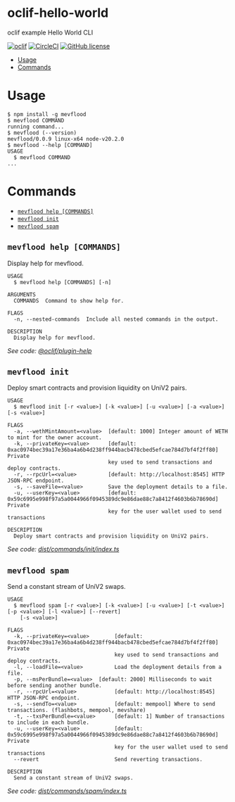 oclif-hello-world
=================

oclif example Hello World CLI

[![oclif](https://img.shields.io/badge/cli-oclif-brightgreen.svg)](https://oclif.io)
[![CircleCI](https://circleci.com/gh/oclif/hello-world/tree/main.svg?style=shield)](https://circleci.com/gh/oclif/hello-world/tree/main)
[![GitHub license](https://img.shields.io/github/license/oclif/hello-world)](https://github.com/oclif/hello-world/blob/main/LICENSE)

<!-- toc -->
* [Usage](#usage)
* [Commands](#commands)
<!-- tocstop -->
# Usage
<!-- usage -->
```sh-session
$ npm install -g mevflood
$ mevflood COMMAND
running command...
$ mevflood (--version)
mevflood/0.0.9 linux-x64 node-v20.2.0
$ mevflood --help [COMMAND]
USAGE
  $ mevflood COMMAND
...
```
<!-- usagestop -->
# Commands
<!-- commands -->
* [`mevflood help [COMMANDS]`](#mevflood-help-commands)
* [`mevflood init`](#mevflood-init)
* [`mevflood spam`](#mevflood-spam)

## `mevflood help [COMMANDS]`

Display help for mevflood.

```
USAGE
  $ mevflood help [COMMANDS] [-n]

ARGUMENTS
  COMMANDS  Command to show help for.

FLAGS
  -n, --nested-commands  Include all nested commands in the output.

DESCRIPTION
  Display help for mevflood.
```

_See code: [@oclif/plugin-help](https://github.com/oclif/plugin-help/blob/v5.2.9/src/commands/help.ts)_

## `mevflood init`

Deploy smart contracts and provision liquidity on UniV2 pairs.

```
USAGE
  $ mevflood init [-r <value>] [-k <value>] [-u <value>] [-a <value>] [-s <value>]

FLAGS
  -a, --wethMintAmount=<value>  [default: 1000] Integer amount of WETH to mint for the owner account.
  -k, --privateKey=<value>      [default: 0xac0974bec39a17e36ba4a6b4d238ff944bacb478cbed5efcae784d7bf4f2ff80] Private
                                key used to send transactions and deploy contracts.
  -r, --rpcUrl=<value>          [default: http://localhost:8545] HTTP JSON-RPC endpoint.
  -s, --saveFile=<value>        Save the deployment details to a file.
  -u, --userKey=<value>         [default: 0x59c6995e998f97a5a0044966f0945389dc9e86dae88c7a8412f4603b6b78690d] Private
                                key for the user wallet used to send transactions

DESCRIPTION
  Deploy smart contracts and provision liquidity on UniV2 pairs.
```

_See code: [dist/commands/init/index.ts](https://github.com/flashbots/mev-flood/blob/v0.0.9/dist/commands/init/index.ts)_

## `mevflood spam`

Send a constant stream of UniV2 swaps.

```
USAGE
  $ mevflood spam [-r <value>] [-k <value>] [-u <value>] [-t <value>] [-p <value>] [-l <value>] [--revert]
    [-s <value>]

FLAGS
  -k, --privateKey=<value>        [default: 0xac0974bec39a17e36ba4a6b4d238ff944bacb478cbed5efcae784d7bf4f2ff80] Private
                                  key used to send transactions and deploy contracts.
  -l, --loadFile=<value>          Load the deployment details from a file.
  -p, --msPerBundle=<value>  [default: 2000] Milliseconds to wait before sending another bundle.
  -r, --rpcUrl=<value>            [default: http://localhost:8545] HTTP JSON-RPC endpoint.
  -s, --sendTo=<value>            [default: mempool] Where to send transactions. (flashbots, mempool, mevshare)
  -t, --txsPerBundle=<value>      [default: 1] Number of transactions to include in each bundle.
  -u, --userKey=<value>           [default: 0x59c6995e998f97a5a0044966f0945389dc9e86dae88c7a8412f4603b6b78690d] Private
                                  key for the user wallet used to send transactions
  --revert                        Send reverting transactions.

DESCRIPTION
  Send a constant stream of UniV2 swaps.
```

_See code: [dist/commands/spam/index.ts](https://github.com/flashbots/mev-flood/blob/v0.0.9/dist/commands/spam/index.ts)_
<!-- commandsstop -->

